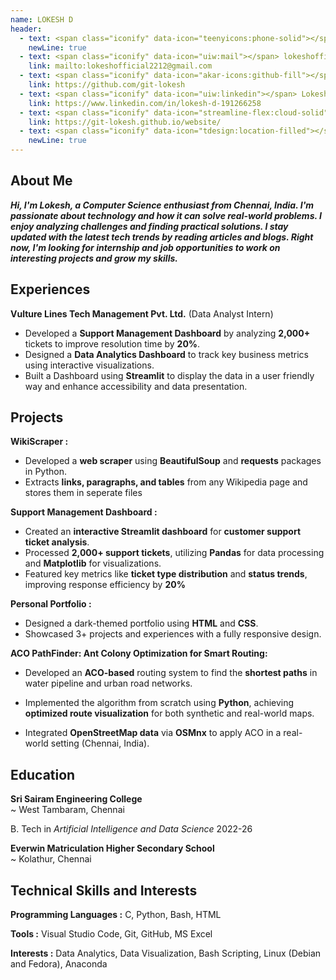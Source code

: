 ```yaml
---
name: LOKESH D
header:
  - text: <span class="iconify" data-icon="teenyicons:phone-solid"></span> (+91) 6369391995 
    newLine: true
  - text: <span class="iconify" data-icon="uiw:mail"></span> lokeshofficial2212@gmail.com
    link: mailto:lokeshofficial2212@gmail.com
  - text: <span class="iconify" data-icon="akar-icons:github-fill"></span> git-lokesh
    link: https://github.com/git-lokesh
  - text: <span class="iconify" data-icon="uiw:linkedin"></span> Lokesh D
    link: https://www.linkedin.com/in/lokesh-d-191266258
  - text: <span class="iconify" data-icon="streamline-flex:cloud-solid"></span> Portfolio
    link: https://git-lokesh.github.io/website/
  - text: <span class="iconify" data-icon="tdesign:location-filled"></span> Kolathur, Chennai - 600099</div>
    newLine: true
---
```



## About Me


_**Hi, I'm Lokesh, a Computer Science enthusiast from Chennai, India. I'm passionate about technology and how it can solve real-world problems. I enjoy analyzing challenges and finding practical solutions. I stay updated with the latest tech trends by reading articles and blogs. Right now, I'm looking for internship and job opportunities to work on interesting projects and grow my skills.**_





## Experiences


**Vulture Lines Tech Management Pvt. Ltd.**  (Data Analyst Intern)


- Developed a **Support Management Dashboard** by analyzing **2,000+** tickets to improve resolution
time by **20%**.
- Designed a **Data Analytics Dashboard** to track key business metrics using interactive
visualizations.
- Built a Dashboard using **Streamlit** to display the data in a user friendly way and enhance
accessibility and data presentation.


## Projects

**WikiScraper :**  
- Developed a **web scraper** using **BeautifulSoup** and **requests** packages in Python.
- Extracts **links, paragraphs, and tables** from any Wikipedia page and stores them in seperate files

**Support Management Dashboard :**  
- Created an **interactive Streamlit dashboard** for **customer support ticket analysis**.
- Processed **2,000+ support tickets**, utilizing **Pandas** for data processing and **Matplotlib** for
visualizations.
- Featured key metrics like **ticket type distribution** and **status trends**, improving response efficiency
by **20%**

**Personal Portfolio :**  
- Designed a dark-themed portfolio using **HTML** and **CSS**.
- Showcased 3+ projects and experiences with a fully responsive design.  


**ACO PathFinder: Ant Colony Optimization for Smart Routing:**

- Developed an **ACO-based** routing system to find the **shortest paths** in water pipeline and urban road networks.

- Implemented the algorithm from scratch using **Python**, achieving **optimized route visualization** for both synthetic and real-world maps.

- Integrated **OpenStreetMap data** via **OSMnx** to apply ACO in a real-world setting (Chennai, India). 








## Education


**Sri Sairam Engineering College**    
    ~ West Tambaram, Chennai


B. Tech in *Artificial Intelligence and Data Science* 2022-26  



**Everwin Matriculation Higher Secondary School**  
    ~ Kolathur, Chennai




## Technical Skills and Interests


**Programming Languages :** C, Python, Bash, HTML

**Tools :** Visual Studio Code, Git, GitHub, MS Excel

**Interests :** Data Analytics, Data Visualization, Bash Scripting, Linux (Debian and Fedora), Anaconda

